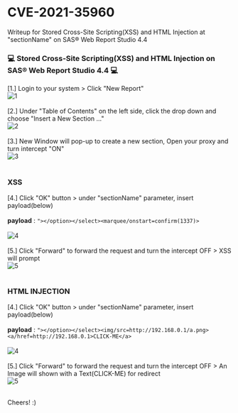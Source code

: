# CVE-2021-35960
Writeup for Stored Cross-Site Scripting(XSS) and HTML Injection at "sectionName" on SAS® Web Report Studio 4.4

### :computer: Stored Cross-Site Scripting(XSS) and HTML Injection on SAS® Web Report Studio 4.4 :computer:

\[1.\] Login to your system > Click "New Report"
<br>
<img src="https://github.com/saitamang/POC-DUMP/blob/main/SAS/Web%20Report%20Studio/img/1-%20create%20report.png" title="1">
<br><br>
[2.] Under "Table of Contents" on the left side, click the drop down and choose "Insert a New Section ..."
<br>
<img src="https://github.com/saitamang/POC-DUMP/blob/main/SAS/Web%20Report%20Studio/img/2-%20insert%20new%20section.png" title="2">
<br><br>
[3.] New Window will pop-up to create a new section, Open your proxy and turn intercept "ON"
<br>
<img src="https://github.com/saitamang/POC-DUMP/blob/main/SAS/Web%20Report%20Studio/img/3-%20intercept%20proxy.png" title="3">
<br><br>
### XSS

\[4.\] Click "OK" button > under "sectionName" parameter, insert payload(below) 
<br><br>
**payload** : `"></option></select><marquee/onstart=confirm(1337)>`
<br><br>
<img src="https://github.com/saitamang/POC-DUMP/blob/main/SAS/Web%20Report%20Studio/img/3%20-%20insert%20payload%20xss.png" title="4">
<br><br>
[5.] Click "Forward" to forward the request and turn the intercept OFF > XSS will prompt
<br>
<img src="https://github.com/saitamang/POC-DUMP/blob/main/SAS/Web%20Report%20Studio/img/4-%20xss%20prompt.png" title="5">
<br><br>
### HTML INJECTION

\[4.\] Click "OK" button > under "sectionName" parameter, insert payload(below) 
<br><br>
**payload** : `"></option></select><img/src=http://192.168.0.1/a.png><a/href=http://192.168.0.1>CLICK-ME</a>`
<br><br>
<img src="https://github.com/saitamang/POC-DUMP/blob/main/SAS/Web%20Report%20Studio/img/4-%20edit%20payload.png" title="4">
<br><br>
[5.] Click "Forward" to forward the request and turn the intercept OFF > An Image will shown with a Text(CLICK-ME) for redirect
<br>
<img src="https://github.com/saitamang/POC-DUMP/blob/main/SAS/Web%20Report%20Studio/img/5-%20html%20injection%20success.png" title="5">
<br><br>

Cheers! :)
